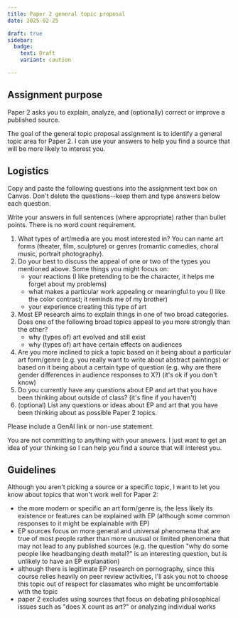 ```yaml
---
title: Paper 2 general topic proposal
date: 2025-02-25

draft: true
sidebar:
  badge:
    text: Draft
    variant: caution

---
```


## Assignment purpose

Paper 2 asks you to explain, analyze, and (optionally) correct or improve a published source.

The goal of the general topic proposal assignment is to identify a general topic area for Paper 2. I can use your answers to help you find a  source that will be more likely to interest you.

## Logistics

Copy and paste the following questions into the assignment text box on Canvas. Don't delete the questions--keep them and type answers below each question.

Write your answers in full sentences (where appropriate) rather than bullet points. There is no word count requirement.

1. What types of art/media are you most interested in? You can name art forms (theater, film, sculpture) or genres (romantic comedies, choral music, portrait photography).
2. Do your best to discuss the appeal of one or two of the types you mentioned above. Some things you might focus on:
	- your reactions (I like pretending to be the character, it helps me forget about my problems)
	- what makes a particular work appealing or meaningful to you (I like the color contrast; it reminds me of my brother)
	- your experience creating this type of art
3. Most EP research aims to explain things in one of two broad categories. Does one of the following broad topics appeal to you more strongly than the other?
	- why (types of) art evolved and still exist
	- why (types of) art have certain effects on audiences
4. Are you more inclined to pick a topic based on it being about a particular art form/genre (e.g. you really want to write about abstract paintings) or based on it being about a certain type of question (e.g. why are there gender differences in audience responses to X?) (it's ok if you don't know)
5. Do you currently have any questions about EP and art that you have been thinking about outside of class? (it's fine if you haven't)
6. (optional) List any questions or ideas about EP and art that you have been thinking about as possible Paper 2 topics.

Please include a GenAI link or non-use statement.

You are not committing to anything with your answers. I just want to get an idea of your thinking so I can help you find a source that will interest you.

## Guidelines

Although you aren't picking a source or a specific topic, I want to let you know about topics that won't work well for Paper 2:

- the more modern or specific an art form/genre is, the less likely its existence or features can be explained with EP (although some common responses to it might be explainable with EP)
- EP sources focus on more general and universal phenomena that are true of most people rather than more unusual or limited phenomena that may not lead to any published sources (e.g. the question "why do some people like headbanging death metal?" is an interesting question, but is unlikely to have an EP explanation)
- although there is legitimate EP research on pornography, since this course relies heavily on peer review activities, I'll ask you not to choose this topic out of respect for classmates who might be uncomfortable with the topic
- paper 2 excludes using sources that focus on debating philosophical issues such as "does X count as art?" or analyzing individual works
